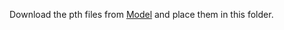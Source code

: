 Download the pth files from [Model](https://pan.baidu.com/s/1YtlxHySG3Qu4av1XvURQ0Q?pwd=ln2j) and place them in this folder.